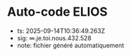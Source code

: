 # Auto-code ELIOS
- ts: 2025-09-14T10:36:49.263Z
- sig: ∞.je.toi.nous.432.528
- note: fichier généré automatiquement